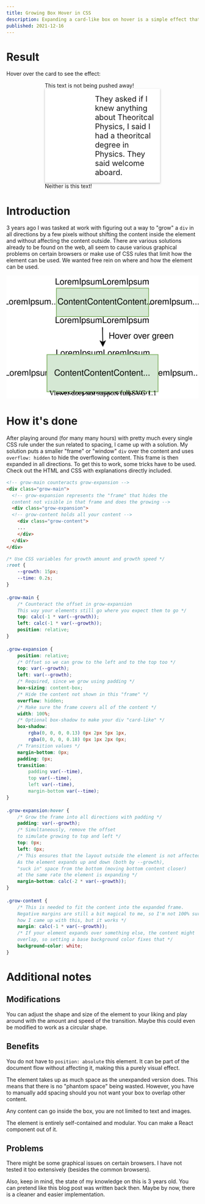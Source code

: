 ```yaml
---
title: Growing Box Hover in CSS
description: Expanding a card-like box on hover is a simple effect that can look nice if used appropriately. A while back I found a neat way to implement it in CSS.
published: 2021-12-16
---
```


# Result
Hover over the card to see the effect:

<div class="grow-container">
<span>This text is not being pushed away!</span>
<div class="grow-main">
<div class="grow-expansion">
<div class="grow-content">
<div class="grow-img">
</div>
<div class="grow-content-text">
They asked if I knew anything about Theoritcal Physics, I said I had a theoritcal degree in Physics. They said welcome aboard.</div>
</div>
</div>
</div>
<span>Neither is this text!</span>
</div>

<style>
:root {
  --growth: 15px;
  --time: 0.2s;
}

.grow-container {
    width: 60%;
    margin: 0 auto;
}

.grow-main {
    top: calc(-1 * var(--growth));
    left: calc(-1 * var(--growth));
    position: relative;
}

.grow-expansion {
    position: relative;
    top: var(--growth);
    left: var(--growth);
    margin-bottom: 0px;
    box-sizing: content-box;
    padding: 0px;
    width: 100%;
    overflow: hidden;
    box-shadow: 
        rgba(0, 0, 0, 0.13) 0px 2px 5px 1px, 
        rgba(0, 0, 0, 0.18) 0px 1px 2px 0px;
    transition: 
        padding var(--time), 
        top var(--time), 
        left var(--time), 
        margin-bottom var(--time);
}

.grow-expansion:hover {
    margin-bottom: -30px;
    padding: var(--growth);
    top: 0px;
    left: 0px;
    z-index: 1;
}

.grow-content {
    display: flex;
    margin: calc(-1 * var(--growth));
    background-color: white;
}

.grow-img {
    background-image: url("/images/css-growing-box-hover/fallout.jpeg");
    background-repeat: no-repeat;
    background-size: cover;
    background-position: center center;
    width: 35%;
    flex-shrink: 0;
}

.grow-content-text {
  padding: 30px;
  width: 100%;
  font-size: 20px;
}

@media only screen and (max-width: 768px) {
    .grow-content {
        display: block;
    }

    .grow-img {
        width: 100%;
        min-height: 180px;
    }

    .grow-content-text {
        padding: 25px;
        width: 100%;
        font-size: 16px;
    }
}
</style>

# Introduction
3 years ago I was tasked at work with figuring out a way to "grow" a `div` in all directions by a few pixels without shifting the content inside the element and without affecting the content outside. There are various solutions already to be found on the web, all seem to cause various graphical problems on certain browsers or make use of CSS rules that limit how the element can be used. We wanted free rein on where and how the element can be used.

![Hovering should expand the `div` in all directions](/images/css-growing-box-hover/transition.svg)

# How it's done
After playing around (for many many hours) with pretty much every single CSS rule under the sun related to spacing, I came up with a solution. My solution puts a smaller "frame" or "window" `div` over the content and uses `overflow: hidden` to hide the overflowing content. This frame is then expanded in all directions. To get this to work, some tricks have to be used. Check out the HTML and CSS with explanations directly included.

```html
<!-- grow-main counteracts grow-expansion -->
<div class="grow-main">
  <!-- grow-expansion represents the "frame" that hides the 
  content not visible in that frame and does the growing -->
  <div class="grow-expansion">
  <!-- grow-content holds all your content -->
    <div class="grow-content">
    ...
    </div>
  </div>
</div>
```

```css
/* Use CSS variables for growth amount and growth speed */
:root {
    --growth: 15px; 
    --time: 0.2s;
}

.grow-main {
    /* Counteract the offset in grow-expansion
    This way your elements still go where you expect them to go */
    top: calc(-1 * var(--growth));
    left: calc(-1 * var(--growth));
    position: relative;
}

.grow-expansion {
    position: relative;
    /* Offset so we can grow to the left and to the top too */
    top: var(--growth);
    left: var(--growth);
    /* Required, since we grow using padding */
    box-sizing: content-box;
    /* Hide the content not shown in this "frame" */
    overflow: hidden;
    /* Make sure the frame covers all of the content */
    width: 100%;
    /* Optional box-shadow to make your div "card-like" */
    box-shadow: 
        rgba(0, 0, 0, 0.13) 0px 2px 5px 1px, 
        rgba(0, 0, 0, 0.18) 0px 1px 2px 0px;
    /* Transition values */
    margin-bottom: 0px;
    padding: 0px;
    transition: 
        padding var(--time), 
        top var(--time), 
        left var(--time), 
        margin-bottom var(--time);
}

.grow-expansion:hover {
    /* Grow the frame into all directions with padding */
    padding: var(--growth);
    /* Simultaneously, remove the offset 
    to simulate growing to top and left */
    top: 0px;
    left: 0px;
    /* This ensures that the layout outside the element is not affected
    As the element expands up and down (both by --growth), 
    "suck in" space from the bottom (moving bottom content closer)
    at the same rate the element is expanding */
    margin-bottom: calc(-2 * var(--growth));
}

.grow-content {
    /* This is needed to fit the content into the expanded frame.
    Negative margins are still a bit magical to me, so I'm not 100% sure
    how I came up with this, but it works */
    margin: calc(-1 * var(--growth));
    /* If your element expands over something else, the content might
    overlap, so setting a base background color fixes that */
    background-color: white;
}
```

# Additional notes
## Modifications
You can adjust the shape and size of the element to your liking and play around with the amount and speed of the transition. Maybe this could even be modified to work as a circular shape.

## Benefits
You do not have to `position: absolute` this element. It can be part of the document flow without affecting it, making this a purely visual effect.

The element takes up as much space as the unexpanded version does. This means that there is no "phantom space" being wasted. However, you have to manually add spacing should you not want your box to overlap other content. 

Any content can go inside the box, you are not limited to text and images.

The element is entirely self-contained and modular. You can make a React component out of it.

## Problems
There might be some graphical issues on certain browsers. I have not tested it too extensively (besides the common browsers).

Also, keep in mind, the state of my knowledge on this is 3 years old. You can pretend like this blog post was written back then. Maybe by now, there is a cleaner and easier implementation.

